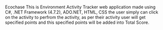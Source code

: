 Ecochase
This is Environment Activity Tracker web application made using C#, .NET Framework (4.7.2), ADO.NET, HTML, CSS
the user simply can click on the activity to perfrom the activity, as per their activity user will get specified points
and this specified points will be added into Total Score.
